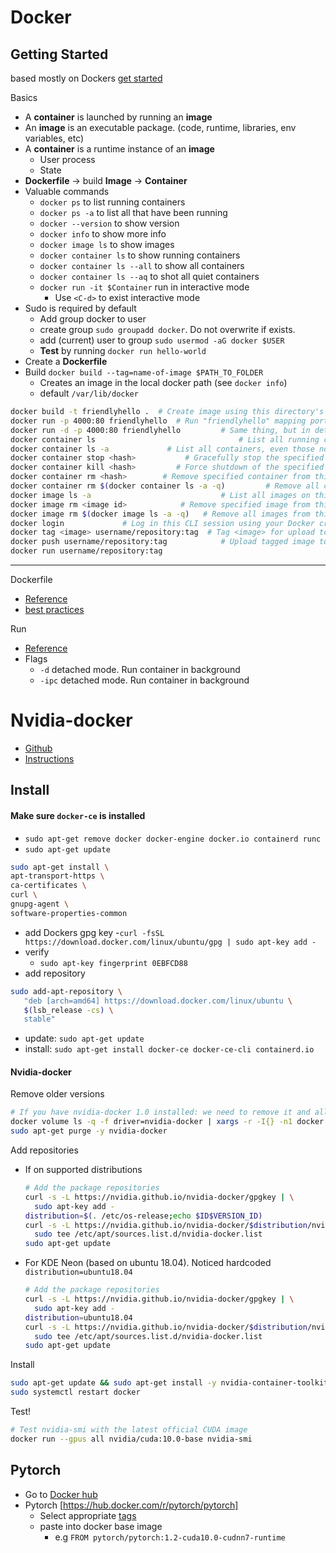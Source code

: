 # Docker


## Getting Started
based mostly on Dockers [get started](https://docs.docker.com/get-started/)


Basics
* A **container** is launched by running an **image**
* An **image** is an executable package. (code, runtime, libraries, env variables, etc)
* A **container** is a runtime instance of an **image**
  - User process
  - State
* **Dockerfile** -> build **Image** -> **Container**
* Valuable commands
  - `docker ps` to list running containers
  - `docker ps -a` to list all that have been running
  - `docker --version` to show version
  - `docker info` to show more info
  - `docker image ls` to show images
  - `docker container ls` to show running containers
  - `docker container ls --all` to show all containers
  - `docker container ls --aq` to shot all quiet containers
  - `docker run -it $Container` run in interactive mode 
    - Use `<C-d>` to exist interactive mode
* Sudo is required by default
  - Add group docker to user
  - create group `sudo groupadd docker`. Do not overwrite if exists.
  - add (current) user to group `sudo usermod -aG docker $USER`
  - **Test** by running `docker run hello-world`
* Create a **Dockerfile**
* Build `docker build --tag=name-of-image $PATH_TO_FOLDER`
  - Creates an image in the local docker path (see `docker info`)
  - default `/var/lib/docker`


```bash
docker build -t friendlyhello .  # Create image using this directory's Dockerfile
docker run -p 4000:80 friendlyhello  # Run "friendlyhello" mapping port 4000 to 80
docker run -d -p 4000:80 friendlyhello         # Same thing, but in detached mode
docker container ls                                # List all running containers
docker container ls -a             # List all containers, even those not running
docker container stop <hash>           # Gracefully stop the specified container
docker container kill <hash>         # Force shutdown of the specified container
docker container rm <hash>        # Remove specified container from this machine
docker container rm $(docker container ls -a -q)         # Remove all containers
docker image ls -a                             # List all images on this machine
docker image rm <image id>            # Remove specified image from this machine
docker image rm $(docker image ls -a -q)   # Remove all images from this machine
docker login             # Log in this CLI session using your Docker credentials
docker tag <image> username/repository:tag  # Tag <image> for upload to registry
docker push username/repository:tag            # Upload tagged image to registry
docker run username/repository:tag  
```

---------------------

Dockerfile
* [Reference](https://docs.docker.com/engine/reference/builder/)
* [best practices](https://docs.docker.com/develop/develop-images/dockerfile_best-practices/)

Run
* [Reference](https://docs.docker.com/engine/reference/run/)
* Flags
  * `-d` detached mode. Run container in background
  * `-ipc` detached mode. Run container in background


# Nvidia-docker

* [Github](https://github.com/NVIDIA/nvidia-docker)
* [Instructions](https://github.com/NVIDIA/nvidia-docker)

## Install 

#### Make sure `docker-ce` is installed
- `sudo apt-get remove docker docker-engine docker.io containerd runc`
- `sudo apt-get update`
```bash
sudo apt-get install \
apt-transport-https \
ca-certificates \
curl \
gnupg-agent \
software-properties-common
```
- add Dockers gpg key
  -`curl -fsSL https://download.docker.com/linux/ubuntu/gpg | sudo apt-key add -`
- verify
  - `sudo apt-key fingerprint 0EBFCD88`
- add repository
```bash
sudo add-apt-repository \
   "deb [arch=amd64] https://download.docker.com/linux/ubuntu \
   $(lsb_release -cs) \
   stable"
```
- update: `sudo apt-get update`
- install: `sudo apt-get install docker-ce docker-ce-cli containerd.io`

#### Nvidia-docker 


Remove older versions
```bash
# If you have nvidia-docker 1.0 installed: we need to remove it and all existing GPU containers
docker volume ls -q -f driver=nvidia-docker | xargs -r -I{} -n1 docker ps -q -a -f volume={} | xargs -r docker rm -f
sudo apt-get purge -y nvidia-docker
```

Add repositories
* If on supported distributions
    ```bash
    # Add the package repositories
    curl -s -L https://nvidia.github.io/nvidia-docker/gpgkey | \
      sudo apt-key add -
    distribution=$(. /etc/os-release;echo $ID$VERSION_ID)
    curl -s -L https://nvidia.github.io/nvidia-docker/$distribution/nvidia-docker.list | \
      sudo tee /etc/apt/sources.list.d/nvidia-docker.list
    sudo apt-get update
    ```
* For KDE Neon (based on ubuntu 18.04). Noticed hardcoded `distribution=ubuntu18.04`
    ```bash
    # Add the package repositories
    curl -s -L https://nvidia.github.io/nvidia-docker/gpgkey | \
      sudo apt-key add -
    distribution=ubuntu18.04
    curl -s -L https://nvidia.github.io/nvidia-docker/$distribution/nvidia-docker.list | \
      sudo tee /etc/apt/sources.list.d/nvidia-docker.list
    sudo apt-get update
    ```

Install
```bash
sudo apt-get update && sudo apt-get install -y nvidia-container-toolkit
sudo systemctl restart docker
```

Test!

```bash
# Test nvidia-smi with the latest official CUDA image
docker run --gpus all nvidia/cuda:10.0-base nvidia-smi

```

## Pytorch

* Go to [Docker hub](https://hub.docker.com)
* Pytorch [https://hub.docker.com/r/pytorch/pytorch]
  * Select appropriate [tags](https://hub.docker.com/r/pytorch/pytorch/tags)
  * paste into docker base image 
    - e.g `FROM pytorch/pytorch:1.2-cuda10.0-cudnn7-runtime`



